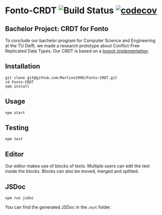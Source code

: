 # Fonto-CRDT ![Build Status](https://travis-ci.com/Martinn1996/Fonto-CRDT.svg?token=HdYYc8AMcFxsCXPsirCH&branch=master) [![codecov](https://codecov.io/gh/Martinn1996/Fonto-CRDT/branch/master/graph/badge.svg?token=GHPSZTGH9L)](https://codecov.io/gh/Martinn1996/Fonto-CRDT)

## Bachelor Project: CRDT for Fonto

To conclude our bachelor program for Computer Science and Engineering at the TU Delft, we made a research prototype about Conflict-Free Replicated Data Types. Our CRDT is based on a [logoot implementation](https://github.com/t-mullen/logoot-crdt).

## Installation

```
git clone git@github.com:Martinn1996/Fonto-CRDT.git
cd Fonto-CRDT
npm install
```

## Usage
```
npm start
```

## Testing
```
npm test
```

## Editor
Our editor makes use of blocks of texts. Multiple users can edit the text inside the blocks. Blocks can also be moved, merged and splitted.

## JSDoc
```
npm run jsdoc
```
You can find the generated JSDoc in the `/out` folder.